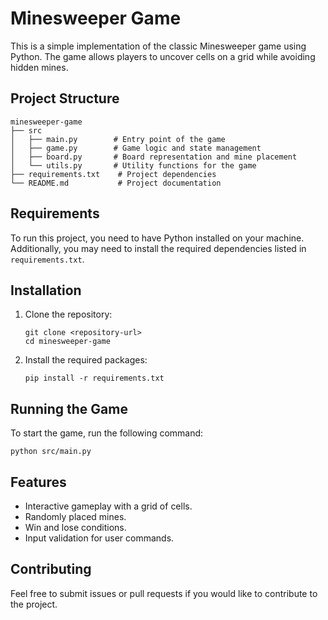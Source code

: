 # Minesweeper Game

This is a simple implementation of the classic Minesweeper game using Python. The game allows players to uncover cells on a grid while avoiding hidden mines.

## Project Structure

```
minesweeper-game
├── src
│   ├── main.py        # Entry point of the game
│   ├── game.py        # Game logic and state management
│   ├── board.py       # Board representation and mine placement
│   └── utils.py       # Utility functions for the game
├── requirements.txt    # Project dependencies
└── README.md           # Project documentation
```

## Requirements

To run this project, you need to have Python installed on your machine. Additionally, you may need to install the required dependencies listed in `requirements.txt`.

## Installation

1. Clone the repository:
   ```
   git clone <repository-url>
   cd minesweeper-game
   ```

2. Install the required packages:
   ```
   pip install -r requirements.txt
   ```

## Running the Game

To start the game, run the following command:
```
python src/main.py
```

## Features

- Interactive gameplay with a grid of cells.
- Randomly placed mines.
- Win and lose conditions.
- Input validation for user commands.

## Contributing

Feel free to submit issues or pull requests if you would like to contribute to the project.